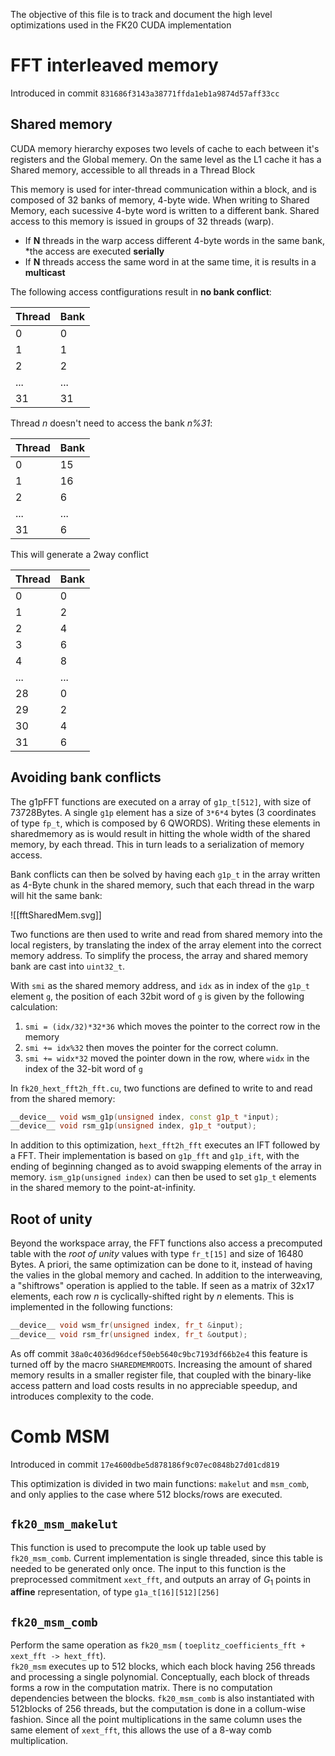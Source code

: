 <!---
// bls12_381: Arithmetic for BLS12-381
// Copyright 2022-2023 Dag Arne Osvik
// Copyright 2022-2023 Luan Cardoso dos Santos
--->


The objective of this file is to track and document the high level optimizations used in the FK20 CUDA implementation

# FFT interleaved memory
Introduced in commit `831686f3143a38771ffda1eb1a9874d57aff33cc`

## Shared memory
CUDA memory hierarchy exposes two levels of cache to each  between it's registers and the Global memery. On the same level as the L1 cache it has a Shared memory, accessible to all threads in a Thread Block

This memory is used for inter-thread communication within a block, and is composed of 32 banks of memory, 4-byte wide. When writing to Shared Memory, each sucessive 4-byte word is written to a different bank. 
Shared access to this memory is issued in groups of 32 threads (warp).
- If **N** threads in the warp access different 4-byte words in the same bank, *the access are executed **serially** 
- If **N** threads access the same word in at the same time, it is results in a **multicast**

The following access contfigurations result in **no bank conflict**:

| Thread | Bank |
|--------|------|
| 0      | 0    |
| 1      | 1    |
| 2      | 2    |
| ...    | ...  |
| 31     | 31   |

Thread *n* doesn't need to access the bank *n%31*:

| Thread | Bank |
|--------|------|
| 0      | 15   |
| 1      | 16   |
| 2      | 6    |
| ...    | ...  |
| 31     | 6    |

This will generate a 2way conflict

| Thread | Bank |
|--------|------|
| 0      | 0    |
| 1      | 2    |
| 2      | 4    |
| 3      | 6    |
| 4      | 8    |
| ...    | ...  |
| 28     | 0    |
| 29     | 2    |
| 30     | 4    |
| 31     | 6    |

## Avoiding bank conflicts

The g1pFFT functions are executed on a array of `g1p_t[512]`, with size of 73728Bytes. A single `g1p` element has a size of `3*6*4` bytes (3 coordinates of type `fp_t`, which is composed by 6 QWORDS). Writing these elements in sharedmemory as is would result in hitting the whole width of the shared memory, by each thread. This in turn leads to a serialization of memory access.

Bank conflicts can then be solved by having each `g1p_t` in the array written as 4-Byte chunk in the shared memory, such that each thread in the warp will hit the same bank:

![[fftSharedMem.svg]]

Two functions are then used to write and read from shared memory into the local registers, by translating the index of the array element into the correct memory address. To simplify the process, the array and shared memory bank are cast into `uint32_t`.

With `smi` as the shared memory address, and `idx` as in index of the `g1p_t` element `g`, the position of each 32bit word of `g` is given by the following calculation:
1. `smi = (idx/32)*32*36` which moves the pointer to the correct row in the memory
2. `smi += idx%32` then moves the pointer for the correct column.
3. `smi += widx*32` moved the pointer down in the row, where `widx` in the index of the 32-bit word of `g` 

In `fk20_hext_fft2h_fft.cu`, two functions are defined to write to and read from the shared memory:
```C++
__device__ void wsm_g1p(unsigned index, const g1p_t *input);
__device__ void rsm_g1p(unsigned index, g1p_t *output);
```

In addition to this optimization, `hext_fft2h_fft` executes an IFT followed by a FFT.  Their implementation is based on `g1p_fft` and `g1p_ift`, with the ending of beginning changed as to avoid swapping elements of the array in memory. `ism_g1p(unsigned index)` can then be used to set `g1p_t` elements in the shared memory to the point-at-infinity.

## Root of unity

Beyond the workspace array, the FFT functions also access a precomputed table with the _root of unity_ values with type `fr_t[15]` and size of 16480 Bytes. 
A priori, the same optimization can be done to it, instead of having the valies in the global memory and cached. In addition to the interweaving, a "shiftrows" operation is applied to the table. If seen as a matrix of 32x17 elements, each row  $n$ is cyclically-shifted right by $n$ elements.
This is implemented in the following functions:
```C++
__device__ void wsm_fr(unsigned index, fr_t &input);
__device__ void rsm_fr(unsigned index, fr_t &output);
```

As off commit `38a0c4036d96dcef50eb5640c9bc7193df66b2e4` this feature is turned off by the macro `SHAREDMEMROOTS`. Increasing the amount of shared memory results in a smaller register file, that coupled with the binary-like access pattern and load costs results in no appreciable speedup, and introduces complexity to the code.

# Comb MSM
Introduced in commit `17e4600dbe5d878186f9c07ec0848b27d01cd819`

This optimization is divided in two main functions: `makelut` and `msm_comb`, and only applies to the case where 512 blocks/rows are executed.

## `fk20_msm_makelut`
This function is used to precompute the look up table used by `fk20_msm_comb`. Current implementation is single threaded, since this table is needed to be generated only once. The input to this function is the preprocessed commitment `xext_fft`, and outputs an array of $G_1$ points in **affine** representation, of type `g1a_t[16][512][256]`

## `fk20_msm_comb`
Perform the same operation as `fk20_msm`  ( `toeplitz_coefficients_fft + xext_fft -> hext_fft`).  
`fk20_msm` executes up to 512 blocks, which each block having 256 threads and processing a single polynomial. Conceptually, each block of threads forms a row in the computation matrix. There is no computation dependencies between the blocks.
`fk20_msm_comb` is also instantiated with 512blocks of 256 threads, but the computation is done in a collum-wise fashion. Since all the point multiplications in the same column uses the same element of `xext_fft`, this allows the use of a 8-way comb multiplication. 